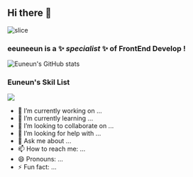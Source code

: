 ## Hi there 👋
![slice](https://capsule-render.vercel.app/api?type=slice&color=auto&height=200&text=EunEun&fontAlign=70&rotate=13&fontAlignY=25&desc=FrontEnd%20Developer&descAlign=60&descAlignY=44&theme=radical)

### eeuneeun is a ✨ _specialist_ ✨ of FrontEnd Develop !

![Euneun's GitHub stats](https://github-readme-stats.vercel.app/api?username=eeuneeun&show_icons=true&theme=radical)

### Euneun's Skil List
<img src="https://img.shields.io/badge/react-20232a.svg?style=for-the-badge&logo=react&logoColor=61DAFB" />

- 🔭 I’m currently working on ...
- 🌱 I’m currently learning ...
- 👯 I’m looking to collaborate on ...
- 🤔 I’m looking for help with ...
- 💬 Ask me about ...
- 📫 How to reach me: ...
- 😄 Pronouns: ...
- ⚡ Fun fact: ...

